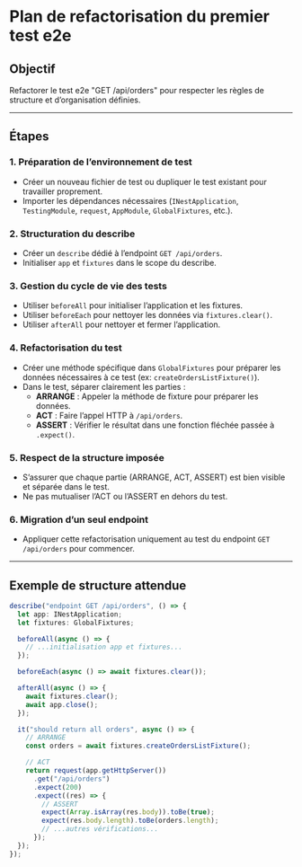 # Plan de refactorisation du premier test e2e

## Objectif
Refactorer le test e2e "GET /api/orders" pour respecter les règles de structure et d’organisation définies.

---

## Étapes

### 1. Préparation de l’environnement de test
- Créer un nouveau fichier de test ou dupliquer le test existant pour travailler proprement.
- Importer les dépendances nécessaires (`INestApplication`, `TestingModule`, `request`, `AppModule`, `GlobalFixtures`, etc.).

### 2. Structuration du describe
- Créer un `describe` dédié à l’endpoint `GET /api/orders`.
- Initialiser `app` et `fixtures` dans le scope du describe.

### 3. Gestion du cycle de vie des tests
- Utiliser `beforeAll` pour initialiser l’application et les fixtures.
- Utiliser `beforeEach` pour nettoyer les données via `fixtures.clear()`.
- Utiliser `afterAll` pour nettoyer et fermer l’application.

### 4. Refactorisation du test
- Créer une méthode spécifique dans `GlobalFixtures` pour préparer les données nécessaires à ce test (ex: `createOrdersListFixture()`).
- Dans le test, séparer clairement les parties :
    - **ARRANGE** : Appeler la méthode de fixture pour préparer les données.
    - **ACT** : Faire l’appel HTTP à `/api/orders`.
    - **ASSERT** : Vérifier le résultat dans une fonction fléchée passée à `.expect()`.

### 5. Respect de la structure imposée
- S’assurer que chaque partie (ARRANGE, ACT, ASSERT) est bien visible et séparée dans le test.
- Ne pas mutualiser l’ACT ou l’ASSERT en dehors du test.

### 6. Migration d’un seul endpoint
- Appliquer cette refactorisation uniquement au test du endpoint `GET /api/orders` pour commencer.

---

## Exemple de structure attendue

```typescript
describe("endpoint GET /api/orders", () => {
  let app: INestApplication;
  let fixtures: GlobalFixtures;

  beforeAll(async () => {
    // ...initialisation app et fixtures...
  });

  beforeEach(async () => await fixtures.clear());

  afterAll(async () => {
    await fixtures.clear();
    await app.close();
  });

  it("should return all orders", async () => {
    // ARRANGE
    const orders = await fixtures.createOrdersListFixture();

    // ACT
    return request(app.getHttpServer())
      .get("/api/orders")
      .expect(200)
      .expect((res) => {
        // ASSERT
        expect(Array.isArray(res.body)).toBe(true);
        expect(res.body.length).toBe(orders.length);
        // ...autres vérifications...
      });
  });
});
